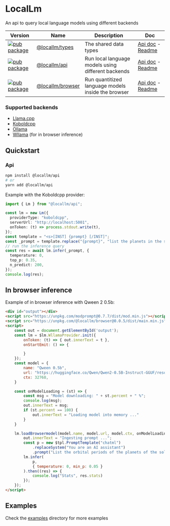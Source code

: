 # LocalLm

An api to query local language models using different backends

| Version | Name | Description | Doc
| --- | --- | --- | --- |
| [![pub package](https://img.shields.io/npm/v/@locallm/types)](https://www.npmjs.com/package/@locallm/types) | [@locallm/types](packages/types) | The shared data types | [Api doc](https://synw.github.io/locallm/types/index.html) - [Readme](packages/types)
| [![pub package](https://img.shields.io/npm/v/@locallm/api)](https://www.npmjs.com/package/@locallm/api) | [@locallm/api](packages/api) | Run local language models using different backends |  [Api doc](https://synw.github.io/locallm/api/index.html) - [Readme](packages/api)
| [![pub package](https://img.shields.io/npm/v/@locallm/browser)](https://www.npmjs.com/package/@locallm/browser) | [@locallm/browser](packages/browser) | Run quantitized language models inside the browser |  [Api doc](https://synw.github.io/locallm/browser/index.html) - [Readme](packages/browser)

### Supported backends

- [Llama.cpp](https://github.com/ggerganov/llama.cpp/tree/master/examples/server)
- [Koboldcpp](https://github.com/LostRuins/koboldcpp)
- [Ollama](https://github.com/jmorganca/ollama)
- [Wllama](https://github.com/ngxson/wllama) (for in browser inference)

## Quickstart

### Api

```bash
npm install @locallm/api
# or
yarn add @locallm/api
```

Example with the Koboldcpp provider:

```ts
import { Lm } from "@locallm/api";

const lm = new Lm({
  providerType: "koboldcpp",
  serverUrl: "http://localhost:5001",
  onToken: (t) => process.stdout.write(t),
});
const template = "<s>[INST] {prompt} [/INST]";
const _prompt = template.replace("{prompt}", "list the planets in the solar system");
// run the inference query
const res = await lm.infer(_prompt, {
  temperature: 0,
  top_p: 0.35,
  n_predict: 200,
});
console.log(res);
```

## In browser inference

Example of in browser inference with Qween 2 0.5b:

```html
<div id="output"></div>
<script src="https://unpkg.com/modprompt@0.7.7/dist/mod.min.js"></script>
<script src="https://unpkg.com/@locallm/browser@0.0.5/dist/main.min.js"></script>
<script>
    const out = document.getElementById('output');
    const lm = $lm.WllamaProvider.init({
        onToken: (t) => { out.innerText = t },
        onStartEmit: () => {

        }
    });
    const model = {
        name: "Qween 0.5b",
        url: "https://huggingface.co/Qwen/Qwen2-0.5B-Instruct-GGUF/resolve/main/qwen2-0_5b-instruct-q5_k_m.gguf",
        ctx: 32768,
    }

    const onModelLoading = (st) => {
        const msg = "Model downloading: " + st.percent + " %";
        console.log(msg);
        out.innerText = msg;
        if (st.percent == 100) {
            out.innerText = "Loading model into memory ..."
        }
    }

    lm.loadBrowsermodel(model.name, model.url, model.ctx, onModelLoading).then(() => {
        out.innerText = "Ingesting prompt ...";
        const p = new $tpl.PromptTemplate("chatml")
            .replaceSystem("You are an AI assistant")
            .prompt("List the orbital periods of the planets of the solar system.")
        lm.infer(
            p,
            { temperature: 0, min_p: 0.05 }
        ).then((res) => {
            console.log("Stats", res.stats)
        });
    });
</script>
```

## Examples

Check the [examples](packages/api/examples) directory for more examples